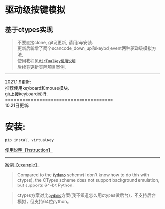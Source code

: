# 驱动级按键模拟
## 基于ctypes实现
> 不要直接clone, git没更新, 请用pip安装.  
> 更新后新增了两个scancode_down_up和keybd_event两种驱动级模拟方法,  
> 使用教程见[`VirTualKey使用说明`](https://zhuanlan.zhihu.com/p/355885881)  
> 后续将更新实际项目案例.
----------------------------------------------------------
2021.1.9更新:<br>
推荐使用keyboard和mouse模块.<br>
git上搜keyboard就行.<br>
======================================<br>
10.21日更新:
# 安装:
```
pip install VirtualKey
```
[使用说明【instruction】](https://zhuanlan.zhihu.com/p/266522358 "跳转到知乎")

---------------------------------------------------------------

[案例【example】](https://github.com/bode135/VirtualKey_with_Ctypes/blob/master/example.py)

> Compared to the [`Pydamo`](https://github.com/bode135/pydamo "jump to the pydamo project") scheme(I don't know how to do this with ctypes), the CTypes scheme does not support background emulation, but supports 64-bit Python.

> ctypes方案对比[`pydamo`](https://github.com/bode135/pydamo "jump to the pydamo project")方案(我不知道怎么用ctypes做后台)，不支持后台模拟，但支持64位python。
